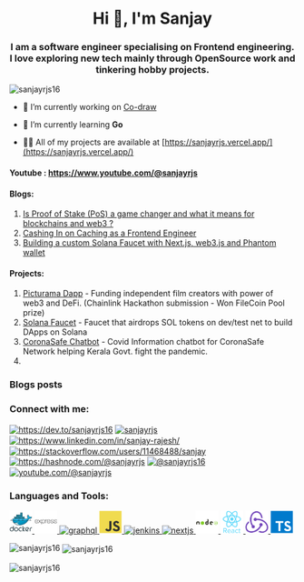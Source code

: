 <h1 align="center">Hi 👋, I'm Sanjay</h1>
<h3 align="center">I am a software engineer specialising on Frontend engineering. I love exploring new tech mainly through OpenSource work and tinkering hobby projects.</h3>

<p align="left"> <img src="https://komarev.com/ghpvc/?username=sanjayrjs16&label=Profile%20views&color=0e75b6&style=flat" alt="sanjayrjs16" /> </p>

- 🔭 I’m currently working on [Co-draw](https://github.com/sanjayrjs16/co-draw)

- 🌱 I’m currently learning **Go**

- 👨‍💻 All of my projects are available at [https://sanjayrjs.vercel.app/](https://sanjayrjs.vercel.app/)


#### Youtube : https://www.youtube.com/@sanjayrjs

#### Blogs:
1. [Is Proof of Stake (PoS) a game changer and what it means for blockchains and web3 ?](https://dev.to/sanjayrjs16/the-gist-of-proof-of-stake-pos-39h2)
2. [Cashing In on Caching as a Frontend Engineer](https://betterprogramming.pub/cashing-in-on-caching-as-a-frontend-engineer-611a7c57f6b5)
3. [Building a custom Solana Faucet with Next.js, web3.js and Phantom wallet](https://sanjayrajesh.hashnode.dev/custom-solana-faucet-using-nextjs-part-1)

#### Projects: 
1. [Picturama Dapp](https://picturama-defi.netlify.app/) - Funding independent film creators with power of web3 and DeFi. (Chainlink Hackathon submission - Won FileCoin Pool prize)
2. [Solana Faucet](stardust-solana-faucet.vercel.app/) - Faucet that airdrops SOL tokens on dev/test net to build DApps on Solana
3. [CoronaSafe Chatbot](https://www.youtube.com/watch?v=A81YflXaZKQ) - Covid Information chatbot for CoronaSafe Network helping Kerala Govt. fight the pandemic.
4. 
### Blogs posts
<!-- BLOG-POST-LIST:START -->
<!-- BLOG-POST-LIST:END -->

<h3 align="left">Connect with me:</h3>
<p align="left">
<a href="https://dev.to/sanjayrjs16" target="blank"><img align="center" src="https://raw.githubusercontent.com/rahuldkjain/github-profile-readme-generator/master/src/images/icons/Social/devto.svg" alt="https://dev.to/sanjayrjs16" height="30" width="40" /></a>
<a href="https://twitter.com/sanjayrjs" target="blank"><img align="center" src="https://raw.githubusercontent.com/rahuldkjain/github-profile-readme-generator/master/src/images/icons/Social/twitter.svg" alt="sanjayrjs" height="30" width="40" /></a>
<a href="https://www.linkedin.com/in/sanjay-rajesh/" target="blank"><img align="center" src="https://raw.githubusercontent.com/rahuldkjain/github-profile-readme-generator/master/src/images/icons/Social/linked-in-alt.svg" alt="https://www.linkedin.com/in/sanjay-rajesh/" height="30" width="40" /></a>
<a href="https://stackoverflow.com/users/11468488/sanjay" target="blank"><img align="center" src="https://raw.githubusercontent.com/rahuldkjain/github-profile-readme-generator/master/src/images/icons/Social/stack-overflow.svg" alt="https://stackoverflow.com/users/11468488/sanjay" height="30" width="40" /></a>
<a href="https://hashnode.com/@sanjayrjs" target="blank"><img align="center" src="https://raw.githubusercontent.com/rahuldkjain/github-profile-readme-generator/master/src/images/icons/Social/hashnode.svg" alt="https://hashnode.com/@sanjayrjs" height="30" width="40" /></a>
<a href="https://medium.com/@sanjayrjs16" target="blank"><img align="center" src="https://raw.githubusercontent.com/rahuldkjain/github-profile-readme-generator/master/src/images/icons/Social/medium.svg" alt="@sanjayrjs16" height="30" width="40" /></a>
<a href="https://www.youtube.com/@sanjayrjs" target="blank"><img align="center" src="https://raw.githubusercontent.com/rahuldkjain/github-profile-readme-generator/master/src/images/icons/Social/youtube.svg" alt="youtube.com/@sanjayrjs" height="30" width="40" /></a>
</p>

<h3 align="left">Languages and Tools:</h3>
<p align="left"> <a href="https://www.docker.com/" target="_blank" rel="noreferrer"> <img src="https://raw.githubusercontent.com/devicons/devicon/master/icons/docker/docker-original-wordmark.svg" alt="docker" width="40" height="40"/> </a> <a href="https://expressjs.com" target="_blank" rel="noreferrer"> <img src="https://raw.githubusercontent.com/devicons/devicon/master/icons/express/express-original-wordmark.svg" alt="express" width="40" height="40"/> </a> <a href="https://graphql.org" target="_blank" rel="noreferrer"> <img src="https://www.vectorlogo.zone/logos/graphql/graphql-icon.svg" alt="graphql" width="40" height="40"/> </a> <a href="https://developer.mozilla.org/en-US/docs/Web/JavaScript" target="_blank" rel="noreferrer"> <img src="https://raw.githubusercontent.com/devicons/devicon/master/icons/javascript/javascript-original.svg" alt="javascript" width="40" height="40"/> </a> <a href="https://www.jenkins.io" target="_blank" rel="noreferrer"> <img src="https://www.vectorlogo.zone/logos/jenkins/jenkins-icon.svg" alt="jenkins" width="40" height="40"/> </a> <a href="https://nextjs.org/" target="_blank" rel="noreferrer"> <img src="https://cdn.worldvectorlogo.com/logos/nextjs-2.svg" alt="nextjs" width="40" height="40"/> </a> <a href="https://nodejs.org" target="_blank" rel="noreferrer"> <img src="https://raw.githubusercontent.com/devicons/devicon/master/icons/nodejs/nodejs-original-wordmark.svg" alt="nodejs" width="40" height="40"/> </a> <a href="https://reactjs.org/" target="_blank" rel="noreferrer"> <img src="https://raw.githubusercontent.com/devicons/devicon/master/icons/react/react-original-wordmark.svg" alt="react" width="40" height="40"/> </a> <a href="https://redux.js.org" target="_blank" rel="noreferrer"> <img src="https://raw.githubusercontent.com/devicons/devicon/master/icons/redux/redux-original.svg" alt="redux" width="40" height="40"/> </a> <a href="https://www.typescriptlang.org/" target="_blank" rel="noreferrer"> <img src="https://raw.githubusercontent.com/devicons/devicon/master/icons/typescript/typescript-original.svg" alt="typescript" width="40" height="40"/> </a> </p>

<p><img align="left" src="https://github-readme-stats.vercel.app/api/top-langs?username=sanjayrjs16&show_icons=true&locale=en&layout=compact" alt="sanjayrjs16" /></p>

<p>&nbsp;<img align="center" src="https://github-readme-stats.vercel.app/api?username=sanjayrjs16&show_icons=true&locale=en" alt="sanjayrjs16" /></p>

<p><img align="center" src="https://github-readme-streak-stats.herokuapp.com/?user=sanjayrjs16&" alt="sanjayrjs16" /></p>
